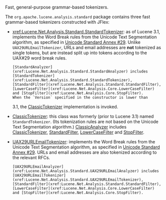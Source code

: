 ﻿
<!--
 Licensed to the Apache Software Foundation (ASF) under one or more
 contributor license agreements.  See the NOTICE file distributed with
 this work for additional information regarding copyright ownership.
 The ASF licenses this file to You under the Apache License, Version 2.0
 (the "License"); you may not use this file except in compliance with
 the License.  You may obtain a copy of the License at

     http://www.apache.org/licenses/LICENSE-2.0

 Unless required by applicable law or agreed to in writing, software
 distributed under the License is distributed on an "AS IS" BASIS,
 WITHOUT WARRANTIES OR CONDITIONS OF ANY KIND, either express or implied.
 See the License for the specific language governing permissions and
 limitations under the License.
-->

 Fast, general-purpose grammar-based tokenizers. 

The `org.apache.lucene.analysis.standard` package contains three fast grammar-based tokenizers constructed with JFlex:

*   <xref:Lucene.Net.Analysis.Standard.StandardTokenizer>:
        as of Lucene 3.1, implements the Word Break rules from the Unicode Text 
        Segmentation algorithm, as specified in 
        [Unicode Standard Annex #29](http://unicode.org/reports/tr29/).
        Unlike `UAX29URLEmailTokenizer`, URLs and email addresses are
        __not__ tokenized as single tokens, but are instead split up into 
        tokens according to the UAX#29 word break rules.

        [StandardAnalyzer](xref:Lucene.Net.Analysis.Standard.StandardAnalyzer) includes
        [StandardTokenizer](xref:Lucene.Net.Analysis.Standard.StandardTokenizer),
        [StandardFilter](xref:Lucene.Net.Analysis.Standard.StandardFilter), 
        [LowerCaseFilter](xref:Lucene.Net.Analysis.Core.LowerCaseFilter)
        and [StopFilter](xref:Lucene.Net.Analysis.Core.StopFilter).
        When the `Version` specified in the constructor is lower than 
    3.1, the [ClassicTokenizer](xref:Lucene.Net.Analysis.Standard.ClassicTokenizer)
        implementation is invoked.

*   [ClassicTokenizer](xref:Lucene.Net.Analysis.Standard.ClassicTokenizer):
        this class was formerly (prior to Lucene 3.1) named 
        `StandardTokenizer`.  (Its tokenization rules are not
        based on the Unicode Text Segmentation algorithm.)
        [ClassicAnalyzer](xref:Lucene.Net.Analysis.Standard.ClassicAnalyzer) includes
        [ClassicTokenizer](xref:Lucene.Net.Analysis.Standard.ClassicTokenizer),
        [StandardFilter](xref:Lucene.Net.Analysis.Standard.StandardFilter), 
        [LowerCaseFilter](xref:Lucene.Net.Analysis.Core.LowerCaseFilter)
        and [StopFilter](xref:Lucene.Net.Analysis.Core.StopFilter).

*   [UAX29URLEmailTokenizer](xref:Lucene.Net.Analysis.Standard.UAX29URLEmailTokenizer):
        implements the Word Break rules from the Unicode Text Segmentation
        algorithm, as specified in 
        [Unicode Standard Annex #29](http://unicode.org/reports/tr29/).
        URLs and email addresses are also tokenized according to the relevant RFCs.

        [UAX29URLEmailAnalyzer](xref:Lucene.Net.Analysis.Standard.UAX29URLEmailAnalyzer) includes
        [UAX29URLEmailTokenizer](xref:Lucene.Net.Analysis.Standard.UAX29URLEmailTokenizer),
        [StandardFilter](xref:Lucene.Net.Analysis.Standard.StandardFilter),
        [LowerCaseFilter](xref:Lucene.Net.Analysis.Core.LowerCaseFilter)
        and [StopFilter](xref:Lucene.Net.Analysis.Core.StopFilter).